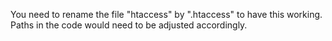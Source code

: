 You need to rename the file "htaccess" by ".htaccess" to have this working.
Paths in the code would need to be adjusted accordingly.